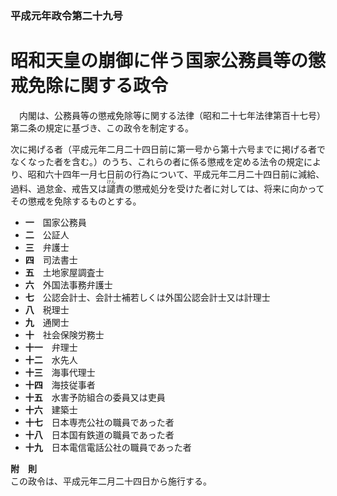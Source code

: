 ### 平成元年政令第二十九号  
# 昭和天皇の崩御に伴う国家公務員等の懲戒免除に関する政令  
　内閣は、公務員等の懲戒免除等に関する法律（昭和二十七年法律第百十七号）第二条の規定に基づき、この政令を制定する。  
  
次に掲げる者（平成元年二月二十四日前に第一号から第十六号までに掲げる者でなくなった者を含む。）のうち、これらの者に係る懲戒を定める法令の規定により、昭和六十四年一月七日前の行為について、平成元年二月二十四日前に減給、過料、過怠金、戒告又は<ruby>譴<rt>けん</rt></ruby>責の懲戒処分を受けた者に対しては、将来に向かってその懲戒を免除するものとする。  
* **一**　国家公務員  
* **二**　公証人  
* **三**　弁護士  
* **四**　司法書士  
* **五**　土地家屋調査士  
* **六**　外国法事務弁護士  
* **七**　公認会計士、会計士補若しくは外国公認会計士又は計理士  
* **八**　税理士  
* **九**　通関士  
* **十**　社会保険労務士  
* **十一**　弁理士  
* **十二**　水先人  
* **十三**　海事代理士  
* **十四**　海技従事者  
* **十五**　水害予防組合の委員又は吏員  
* **十六**　建築士  
* **十七**　日本専売公社の職員であった者  
* **十八**　日本国有鉄道の職員であった者  
* **十九**　日本電信電話公社の職員であった者  
  
**附　則**  
この政令は、平成元年二月二十四日から施行する。  
  
